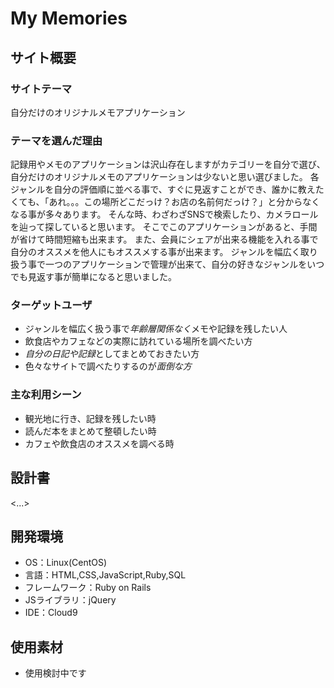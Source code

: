 # My Memories

## サイト概要
### サイトテーマ
自分だけのオリジナルメモアプリケーション

### テーマを選んだ理由
記録用やメモのアプリケーションは沢山存在しますがカテゴリーを自分で選び、自分だけのオリジナルメモのアプリケーションは少ないと思い選びました。
各ジャンルを自分の評価順に並べる事で、すぐに見返すことができ、誰かに教えたくても、「あれ。。。この場所どこだっけ？お店の名前何だっけ？」と分からなくなる事が多々あります。
そんな時、わざわざSNSで検索したり、カメラロールを辿って探していると思います。
そこでこのアプリケーションがあると、手間が省けて時間短縮も出来ます。
また、会員にシェアが出来る機能を入れる事で自分のオススメを他人にもオススメする事が出来ます。
ジャンルを幅広く取り扱う事で一つのアプリケーションで管理が出来て、自分の好きなジャンルをいつでも見返す事が簡単になると思いました。


### ターゲットユーザ
- ジャンルを幅広く扱う事で*年齢層関係なく*メモや記録を残したい人
- 飲食店やカフェなどの実際に訪れている場所を調べたい方
- *自分の日記や記録*としてまとめておきたい方
- 色々なサイトで調べたりするのが*面倒な方*


### 主な利用シーン
- 観光地に行き、記録を残したい時
- 読んだ本をまとめて整頓したい時
- カフェや飲食店のオススメを調べる時


## 設計書
<...>

## 開発環境
- OS：Linux(CentOS)
- 言語：HTML,CSS,JavaScript,Ruby,SQL
- フレームワーク：Ruby on Rails
- JSライブラリ：jQuery
- IDE：Cloud9

## 使用素材
- 使用検討中です